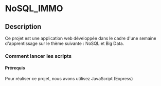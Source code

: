 # NoSQL_IMMO
## Description
Ce projet est une application web développée dans le cadre d'une semaine d'apprentissage sur le thème suivante : NoSQL et Big Data.

### Comment lancer les scripts
#### Prérequis
Pour réaliser ce projet, nous avons utilisez JavaScript (Express)

